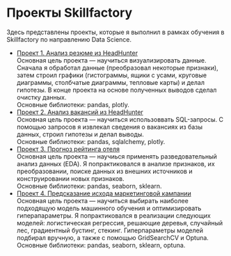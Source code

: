 # Проекты Skillfactory
Здесь представлены проекты, которые я выполнил в рамках обучения в Skillfactory по направлению Data Science.
* [Проект 1. Анализ резюме из HeadHunter](Project1/README.md) \
Основная цель проекта — научиться визуализировать данные. Сначала я обработал данные (преобразовал некоторые признаки), затем строил графики (гистограммы, ящики с усами, круговые диаграммы, столбчатые диаграммы, тепловые карты) и делал гипотезы. В конце проекта на основе полученных выводов сделал очистку данных. \
Основные библиотеки: pandas, plotly.
* [Проект 2. Анализ вакансий из HeadHunter](Project2/readme.md) \
Основная цель проекта — научиться использоввать SQL-запросы. С помощью запросов я извлекал сведения о вакансиях из базы данных, строил гипотезы и делал выводы. \
Основные библиотеки: pandas, sqlalchemy, plotly.
* [Проект 3. Прогноз рейтинга отеля](Project3/readme.md) \
Основная цель проекта — научиься применять разведовательный анализ данных (EDA). Я попрактиковался в анализе признаков, их преобразовании, поиске данных из внешних источников и конструировании новых признаков. \
Основные библиотеки: pandas, seaborn, sklearn.
* [Проект 4. Предсказание исхода маркетинговой кампании](Project4/readme.md) \
Основная цель проекта — научиться выбирать наиболее подходящую модель машинного обучения и оптимизировать гиперапараметры. Я попрактиковался в реализации следующих моделей: логистическая регрессия, решающие деревья, случайный лес, градиентный бустинг, стекинг. Гиперпараметры моделей подбирал вручную, а также с помощью GridSearchCV и Optuna. \
Основные библиотеки: pandas, seaborn, sklearn, optuna.